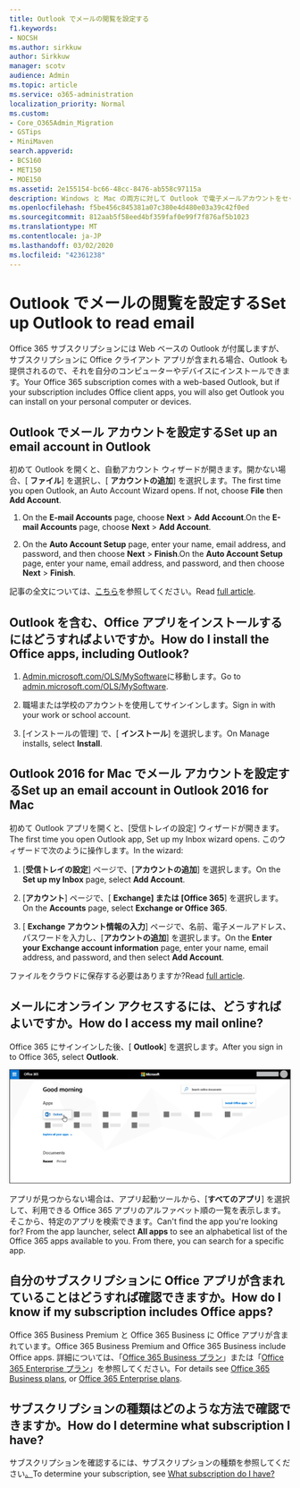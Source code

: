 ```yaml
---
title: Outlook でメールの閲覧を設定する
f1.keywords:
- NOCSH
ms.author: sirkkuw
author: Sirkkuw
manager: scotv
audience: Admin
ms.topic: article
ms.service: o365-administration
localization_priority: Normal
ms.custom:
- Core_O365Admin_Migration
- GSTips
- MiniMaven
search.appverid:
- BCS160
- MET150
- MOE150
ms.assetid: 2e155154-bc66-48cc-8476-ab558c97115a
description: Windows と Mac の両方に対して Outlook で電子メールアカウントをセットアップする方法と、Office アプリのインストールおよびオンラインでのメールへのアクセスについて説明します。
ms.openlocfilehash: f5be456c845381a07c380e4d480e03a39c42f0ed
ms.sourcegitcommit: 812aab5f58eed4bf359faf0e99f7f876af5b1023
ms.translationtype: MT
ms.contentlocale: ja-JP
ms.lasthandoff: 03/02/2020
ms.locfileid: "42361238"
---
```

# <a name="set-up-outlook-to-read-email"></a><span data-ttu-id="d3583-103">Outlook でメールの閲覧を設定する</span><span class="sxs-lookup"><span data-stu-id="d3583-103">Set up Outlook to read email</span></span>

<span data-ttu-id="d3583-104">Office 365 サブスクリプションには Web ベースの Outlook が付属しますが、サブスクリプションに Office クライアント アプリが含まれる場合、Outlook も提供されるので、それを自分のコンピューターやデバイスにインストールできます。</span><span class="sxs-lookup"><span data-stu-id="d3583-104">Your Office 365 subscription comes with a web-based Outlook, but if your subscription includes Office client apps, you will also get Outlook you can install on your personal computer or devices.</span></span>
  
## <a name="set-up-an-email-account-in-outlook"></a><span data-ttu-id="d3583-105">Outlook でメール アカウントを設定する</span><span class="sxs-lookup"><span data-stu-id="d3583-105">Set up an email account in Outlook</span></span>

<span data-ttu-id="d3583-p101">初めて Outlook を開くと、自動アカウント ウィザードが開きます。開かない場合、[ **ファイル**] を選択し、[ **アカウントの追加**] を選択します。</span><span class="sxs-lookup"><span data-stu-id="d3583-p101">The first time you open Outlook, an Auto Account Wizard opens. If not, choose **File** then **Add Account**.</span></span>
  
1. <span data-ttu-id="d3583-108">On the **E-mail Accounts** page, choose **Next** \> **Add Account**.</span><span class="sxs-lookup"><span data-stu-id="d3583-108">On the **E-mail Accounts** page, choose **Next** \> **Add Account**.</span></span>
    
2. <span data-ttu-id="d3583-109">On the **Auto Account Setup** page, enter your name, email address, and password, and then choose **Next** \> **Finish**.</span><span class="sxs-lookup"><span data-stu-id="d3583-109">On the **Auto Account Setup** page, enter your name, email address, and password, and then choose **Next** \> **Finish**.</span></span>
    
<span data-ttu-id="d3583-110">記事の全文については、[こちら](https://support.office.com/article/6e27792a-9267-4aa4-8bb6-c84ef146101b.aspx)を参照してください。</span><span class="sxs-lookup"><span data-stu-id="d3583-110">Read [full article](https://support.office.com/article/6e27792a-9267-4aa4-8bb6-c84ef146101b.aspx).</span></span>
  
## <a name="how-do-i-install-the-office-apps-including-outlook"></a><span data-ttu-id="d3583-111">Outlook を含む、Office アプリをインストールするにはどうすればよいですか。</span><span class="sxs-lookup"><span data-stu-id="d3583-111">How do I install the Office apps, including Outlook?</span></span>

1. <span data-ttu-id="d3583-112">[Admin.microsoft.com/OLS/MySoftware](https://admin.microsoft.com/OLS/MySoftware.aspx)に移動します。</span><span class="sxs-lookup"><span data-stu-id="d3583-112">Go to [admin.microsoft.com/OLS/MySoftware](https://admin.microsoft.com/OLS/MySoftware.aspx).</span></span>
    
2. <span data-ttu-id="d3583-113">職場または学校のアカウントを使用してサインインします。</span><span class="sxs-lookup"><span data-stu-id="d3583-113">Sign in with your work or school account.</span></span>
    
3. <span data-ttu-id="d3583-114">[インストールの管理] で、[ **インストール**] を選択します。</span><span class="sxs-lookup"><span data-stu-id="d3583-114">On Manage installs, select **Install**.</span></span>
    
## <a name="set-up-an-email-account-in-outlook-2016-for-mac"></a><span data-ttu-id="d3583-115">Outlook 2016 for Mac でメール アカウントを設定する</span><span class="sxs-lookup"><span data-stu-id="d3583-115">Set up an email account in Outlook 2016 for Mac</span></span>

<span data-ttu-id="d3583-116">初めて Outlook アプリを開くと、[受信トレイの設定] ウィザードが開きます。</span><span class="sxs-lookup"><span data-stu-id="d3583-116">The first time you open Outlook app, Set up my Inbox wizard opens.</span></span> <span data-ttu-id="d3583-117">このウィザードで次のように操作します。</span><span class="sxs-lookup"><span data-stu-id="d3583-117">In the wizard:</span></span> 
  
1. <span data-ttu-id="d3583-118">[**受信トレイの設定**] ページで、[**アカウントの追加**] を選択します。</span><span class="sxs-lookup"><span data-stu-id="d3583-118">On the **Set up my Inbox** page, select **Add Account**.</span></span>
    
2. <span data-ttu-id="d3583-119">[**アカウント**] ページで、[ **Exchange] または [Office 365**] を選択します。</span><span class="sxs-lookup"><span data-stu-id="d3583-119">On the **Accounts** page, select **Exchange or Office 365**.</span></span>
    
3. <span data-ttu-id="d3583-120">[ **Exchange アカウント情報の入力**] ページで、名前、電子メールアドレス、パスワードを入力し、[**アカウントの追加**] を選択します。</span><span class="sxs-lookup"><span data-stu-id="d3583-120">On the **Enter your Exchange account information** page, enter your name, email address, and password, and then select **Add Account**.</span></span>
    
<span data-ttu-id="d3583-121">ファイルをクラウドに保存する必要はありますか?</span><span class="sxs-lookup"><span data-stu-id="d3583-121">Read [full article](https://support.office.com/article/6e27792a-9267-4aa4-8bb6-c84ef146101b.aspx#PickTab=Outlook_for_Mac).</span></span> 
  
## <a name="how-do-i-access-my-mail-online"></a><span data-ttu-id="d3583-122">メールにオンライン アクセスするには、どうすればよいですか。</span><span class="sxs-lookup"><span data-stu-id="d3583-122">How do I access my mail online?</span></span>

<span data-ttu-id="d3583-123">Office 365 にサインインした後、[ **Outlook**] を選択します。</span><span class="sxs-lookup"><span data-stu-id="d3583-123">After you sign in to Office 365, select **Outlook**.</span></span>
  
![Outlook アプリが強調表示されている Office 365 ホームページ](../../media/3ceee838-9d85-4af3-95a6-fbcee11036f4.png)
  
<span data-ttu-id="d3583-p103">アプリが見つからない場合は、アプリ起動ツールから、[**すべてのアプリ**] を選択して、利用できる Office 365 アプリのアルファベット順の一覧を表示します。そこから、特定のアプリを検索できます。</span><span class="sxs-lookup"><span data-stu-id="d3583-p103">Can't find the app you're looking for? From the app launcher, select **All apps** to see an alphabetical list of the Office 365 apps available to you. From there, you can search for a specific app.</span></span> 
  
## <a name="how-do-i-know-if-my-subscription-includes-office-apps"></a><span data-ttu-id="d3583-128">自分のサブスクリプションに Office アプリが含まれていることはどうすれば確認できますか。</span><span class="sxs-lookup"><span data-stu-id="d3583-128">How do I know if my subscription includes Office apps?</span></span>

<span data-ttu-id="d3583-129">Office 365 Business Premium と Office 365 Business に Office アプリが含まれています。</span><span class="sxs-lookup"><span data-stu-id="d3583-129">Office 365 Business Premium and Office 365 Business include Office apps.</span></span> <span data-ttu-id="d3583-130">詳細については、「[Office 365 Business プラン](https://go.microsoft.com/fwlink/p/?LinkId=723731)」または「[Office 365 Enterprise プラン](https://go.microsoft.com/fwlink/p/?LinkId=800029)」を参照してください。</span><span class="sxs-lookup"><span data-stu-id="d3583-130">For details see [Office 365 Business plans](https://go.microsoft.com/fwlink/p/?LinkId=723731), or [Office 365 Enterprise plans](https://go.microsoft.com/fwlink/p/?LinkId=800029).</span></span>
  
## <a name="how-do-i-determine-what-subscription-i-have"></a><span data-ttu-id="d3583-131">サブスクリプションの種類はどのような方法で確認できますか。</span><span class="sxs-lookup"><span data-stu-id="d3583-131">How do I determine what subscription I have?</span></span>

<span data-ttu-id="d3583-132">サブスクリプションを確認するには、サブスクリプションの種類を参照してください[。](../admin-overview/what-subscription-do-i-have.md)</span><span class="sxs-lookup"><span data-stu-id="d3583-132">To determine your subscription, see [What subscription do I have?](../admin-overview/what-subscription-do-i-have.md)</span></span>
  

